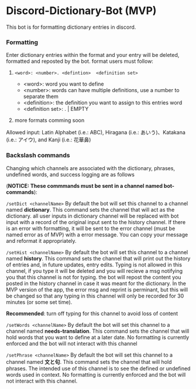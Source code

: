 # Discord-Dictionary-Bot (MVP)

This bot is for formatting dictionary entries in discord.

### Formatting
Enter dictionary entries within the format and your entry will be deleted, formatted and reposted by the bot.
format users must follow:

1. ```<word>: <number>. <defintion>  <definition set>```
  
    - \<word>: word you want to define
    - \<number>: words can have multiple definitions, use a number to separate them
    - \<definition>: the definition you want to assign to this entries word
    - \<definition set>: <number>. <definition> | EMPTY
  
2. more formats comming soon
 
Allowed input: Latin Alphabet (i.e.: ABC), Hiragana (i.e.: あいう)、Katakana (i.e.: アイウ), and Kanji (i.e.: 花華鼻)
  
### Backslash commands 

Changing which channels are associated with the dictionary, phrases, undefined words, and success logging are as follows 

(**NOTICE: These commmands must be sent in a channel named __bot-commands__**):
  
```/setDict <channelName>```
  By default the bot will set this channel to a channel named **dictionary**. This command sets the channel that will act as the dictionary. all user inputs in dictionary channel will be replaced with bot input with a record of the original input sent to the history channel.
  If there is an error with formatting, it will be sent to the error channel (must be named error as of MVP) with a error message. You can copy your message and reformat it appropriately.
  
```/setHist <channelName>```
  By default the bot will set this channel to a channel named **history**. This command sets the channel that will print out the history of entries and, in future updates, entry edits.
  Typing is not allowed in this channel, if you type it will be deleted and you will recieve a msg notifying you that this channel is not for typing. the bot will repost the content you posted in the history channel in case it was meant for the dictionary. In the MVP version of the app, the error msg and reprint is perminant, but this will be changed so that any typing in this channel will only be recorded for 30 minutes (or some set time).
  
**Recommended**: turn off typing for this channel to avoid loss of content

  ```/setWords <channelName>```
    By default the bot will set this channel to a channel named **needs-translation**. This command sets the channel that will hold words that you want to define at a later date. No formatting is currently enforced and the bot will not interact with this channel
    
  ```/setPhrase <channelName>```
      By default the bot will set this channel to a channel named **文と句**. This command sets the channel that will hold phrases. The intended use of this channel is to see the defined or undefined words used in context. No formatting is currently enforced and the bot will not interact with this channel. 

